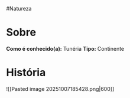#Natureza
# Sobre
**Como é conhecido(a):**  Tunéria
**Tipo:** Continente

# História

![[Pasted image 20251007185428.png|600]]